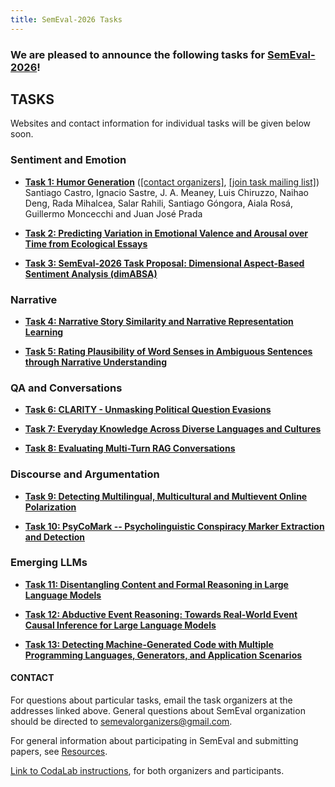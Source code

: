 ```yaml
---
title: SemEval-2026 Tasks
---
```


### We are pleased to announce the following tasks for [SemEval-2026](https://semeval.github.io/SemEval2026)!

## TASKS
Websites and contact information for individual tasks will be given below soon.

### Sentiment and Emotion

- **[Task 1: Humor Generation](https://pln-fing-udelar.github.io/semeval-2026-humor-gen/)**
  ([[contact organizers]](mailto:semeval-2026-task-1-humor-gen-organizers@googlegroups.com),
  [[join task mailing list]](mailto:https://groups.google.com/g/semeval-2026-task-1-humor-gen))<br>
  Santiago Castro, Ignacio Sastre, J. A. Meaney, Luis Chiruzzo, Naihao Deng, Rada Mihalcea, Salar Rahili, Santiago Góngora, Aiala Rosá, Guillermo Moncecchi and Juan José Prada 

- **[Task 2: Predicting Variation in Emotional Valence and Arousal over Time from Ecological Essays](https://semeval2026task2.github.io/SemEval-2026-Task2/)**
<!--  ([[contact organizers]],
  [[join task mailing list]](https://groups.google.com/a/uniroma1.it/g/semeval-2025-task-2-ea-mt))<br>
  Simone Conia, Min Li, Roberto Navigli, Saloni Potdar -->
  
- **[Task 3: SemEval-2026 Task Proposal: Dimensional Aspect-Based Sentiment Analysis (dimABSA)](https://github.com/DimABSA/DimABSA2026)**
<!--  ([[contact organizers]]@uniroma1.it),
  [[join task mailing list]](https://groups.google.com/a/uniroma1.it/g/semeval-2025-task-2-ea-mt))<br>
  Simone Conia, Min Li, Roberto Navigli, Saloni Potdar -->

### Narrative 

- **[Task 4: Narrative Story Similarity and Narrative Representation Learning](http://narrative-similarity-task.github.io/)**
<!--  ([[contact organizers]](mailto:llm-unlearning-semeval2025@googlegroups.com),
  [[join task mailing list]](mailto:llm-unlearning-semeval2025@googlegroups.com))<br>
  Anil Ramakrishna, Kai-Wei Chang, Rahul Gupta, Volkan Cevher, Bhanu Vinzamuri, He Xie, Venkatesh Elango, Zhiqi Bu -->


- **[Task 5: Rating Plausibility of Word Senses in Ambiguous Sentences through Narrative Understanding](https://nlu-lab.github.io/semeval.html)**
<!--  ([[contact organizers]](mailto:timothee.mickus@helsinki.fi),
  [[join task mailing list]](https://groups.google.com/g/semeval-2025-task-3-mu-shroom))<br>
  Timothee Mickus, Elaine Zosa, Raúl Vázquez, Teemu Vahtola, Jörg Tiedemann, Vincent Segonne, Alessandro Raganato, Shaoxiong Ji, Jussi Karlgren, Marianna Apidianaki -->

### QA and Conversations


- **[Task 6: CLARITY - Unmasking Political Question Evasions](https://konstantinosftw.github.io/CLARITY-SemEval-2026/)**
<!--   ([[contact organizers]](mailto:llms4subjects@gmail.com),
  [[join task mailing list]](mailto:llms4subjects@googlegroups.com))<br>
  Jennifer D'Souza, Mathias Begoin, Holger Israel, Berrit Genat, Sören Auer -->


- **[Task 7: Everyday Knowledge Across Diverse Languages and Cultures]( https://junhomyung.github.io/BLEnD/)**
<!--   ([[contact organizers]](mailto:c.c.chen@acm.org),
  [[join task mailing list]](https://groups.google.com/g/promiseeval))<br>
  Chung-Chi Chen, Juyeon Kang, Hanwool Lee, Yohei Seki, Min-Yuh Day, Hiroya Takamura -->

- **[Task 8: Evaluating Multi-Turn RAG Conversations](https://ibm.github.io/mt-rag-benchmark/MTRAGEval/)**
<!--   ([[contact organizers]](mailto:semeval@disai.eu),
  [[join task mailing list]](mailto:semeval2025-task7@googlegroups.com))<br>
  Qiwei Peng, Michal Gregor, Ivan Srba, Simon Ostermann, Marian Simko, Juraj Podroužek, Matúš Mesarčík, Jaroslav Kopčan -->

  
### Discourse and Argumentation

- **[Task 9: Detecting Multilingual, Multicultural and Multievent Online Polarization](https://polar-semeval.github.io/)**
 <!--   ([[contact organizers]](mailto:food-hazard-detection-semeval-2025@googlegroups.com),
  [[join task mailing list]](https://groups.google.com/g/food-hazard-detection-semeval-2025-participants))<br>
  Korbinian Randl, George Marinos, John Pavlopoulos, Aron Henriksson, Tony Lindgren, Manos Karvounis -->

- **[Task 10: PsyCoMark -- Psycholinguistic Conspiracy Marker Extraction and Detection](https://hide-ous.github.io/semeval2026-psycomark)**
 <!--   ([[contact organizers]](mailto:semeval2025narratives-task@googlegroups.com),
  [[join task mailing list]](mailto:semeval2025narratives-task-participants@googlegroups.com))<br>
  Jakub Piskorski, Giovanni Da San Martino, Preslav Nakov, Tarek Mahmoud, Tanmoy Chakraborty, Shivam Sharma, Roman Yangarber, Ion Androutsopoulos, John Pavlopoulos, Nikolaos Nikolaidis, Ricardo Campos, Alipio Jorge, Dimitar Iliyanov Dimitrov, Ivan Koychev -->

### Emerging LLMs

- **[Task 11: Disentangling Content and Formal Reasoning in Large Language Models](https://sites.google.com/view/semeval-2026-task-11)**
 <!--   ([[contact organizers]](mailto:emotion-semeval-2025-organisers@googlegroups.com),
  [[join task mailing list]](mailto:emotion-semeval-2025-participants@googlegroups.com))<br>
  Shamsuddeen Hassan Muhammad, Seid Muhie Yimam, Nedjma OUSIDHOUM, Idris Abdulmumin, Ibrahim Said Ahmad, Alham Fikri Aji, David Ifeoluwa Adelani, Vladimir Araujo, Abinew Ali Ayele, Tadesse Destaw Belay, Daniela Teodorescu, Jan Philip Wahle, Terry Ruas, Nirmal Surange, Yi Zhou
-->

- **[Task 12: Abductive Event Reasoning: Towards Real-World Event Causal Inference for Large Language Models](https://sites.google.com/view/semeval2026-task12/)**
 <!--   ([[contact organizers]](mailto:emotion-semeval-2025-organisers@googlegroups.com),
  [[join task mailing list]](mailto:emotion-semeval-2025-participants@googlegroups.com))<br>
  Shamsuddeen Hassan Muhammad, Seid Muhie Yimam, Nedjma OUSIDHOUM, Idris Abdulmumin, Ibrahim Said Ahmad, Alham Fikri Aji, David Ifeoluwa Adelani, Vladimir Araujo, Abinew Ali Ayele, Tadesse Destaw Belay, Daniela Teodorescu, Jan Philip Wahle, Terry Ruas, Nirmal Surange, Yi Zhou
-->

- **[Task 13: Detecting Machine-Generated Code with Multiple Programming Languages, Generators, and Application Scenarios](https://github.com/mbzuai-nlp/SemEval-2026-Task13)**
 <!--   ([[contact organizers]](mailto:emotion-semeval-2025-organisers@googlegroups.com),
  [[join task mailing list]](mailto:emotion-semeval-2025-participants@googlegroups.com))<br>
  Shamsuddeen Hassan Muhammad, Seid Muhie Yimam, Nedjma OUSIDHOUM, Idris Abdulmumin, Ibrahim Said Ahmad, Alham Fikri Aji, David Ifeoluwa Adelani, Vladimir Araujo, Abinew Ali Ayele, Tadesse Destaw Belay, Daniela Teodorescu, Jan Philip Wahle, Terry Ruas, Nirmal Surange, Yi Zhou
-->



#### CONTACT
For questions about particular tasks, email the task organizers at the addresses linked above. General questions about SemEval organization should be directed to <semevalorganizers@gmail.com>.

For general information about participating in SemEval and submitting papers, see [Resources](index.html#resources).

[Link to CodaLab instructions](https://semeval.github.io/SemEval2025/codalab), for both organizers and participants.
